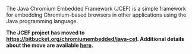 The Java Chromium Embedded Framework (JCEF) is a simple framework for embedding Chromium-based browsers in other applications using the Java programming language.

**The JCEF project has moved to https://bitbucket.org/chromiumembedded/java-cef. Additional details about the move are available [here](http://magpcss.org/ceforum/viewtopic.php?f=10&t=12759).**